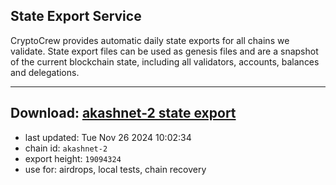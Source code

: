 ## State Export Service
CryptoCrew provides automatic daily state exports for all chains we validate. State export files can be used as genesis files and are a snapshot of the current blockchain state, including all validators, accounts, balances and delegations.

---
**Download: [akashnet-2 state export](https://dl-eu2.ccvalidators.com/SERVICE/akash/akashnet-2_export_19094324.json)**
---

- last updated: Tue Nov 26 2024 10:02:34
- chain id: `akashnet-2`
- export height: `19094324`
- use for: airdrops, local tests, chain recovery
